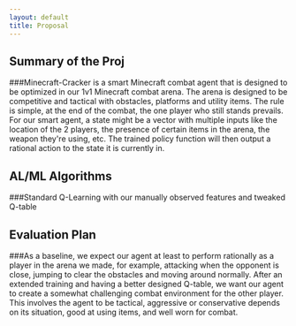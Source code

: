 ```yaml
---
layout: default
title: Proposal
---
```

## Summary of the Proj
###Minecraft-Cracker is a smart Minecraft combat agent that is designed to be optimized in our 1v1 Minecraft combat arena. The arena is designed to be competitive and tactical with obstacles, platforms and utility items. The rule is simple, at the end of the combat, the one player who still stands prevails. For our smart agent, a state might be a vector with multiple inputs like the location of the 2 players, the presence of certain items in the arena, the weapon they're using, etc. The trained policy function will then output a rational action to the state it is currently in. 

## AL/ML Algorithms
###Standard Q-Learning with our manually observed features and tweaked Q-table

## Evaluation Plan
###As a baseline, we expect our agent at least to perform rationally as a player in the arena we made, for example, attacking when the opponent is close, jumping to clear the obstacles and moving around normally. After an extended training and having a better designed Q-table, we want our agent to create a somewhat challenging combat environment for the other player. This involves the agent to be tactical, aggressive or conservative depends on its situation, good at using items, and well worn for combat. 
